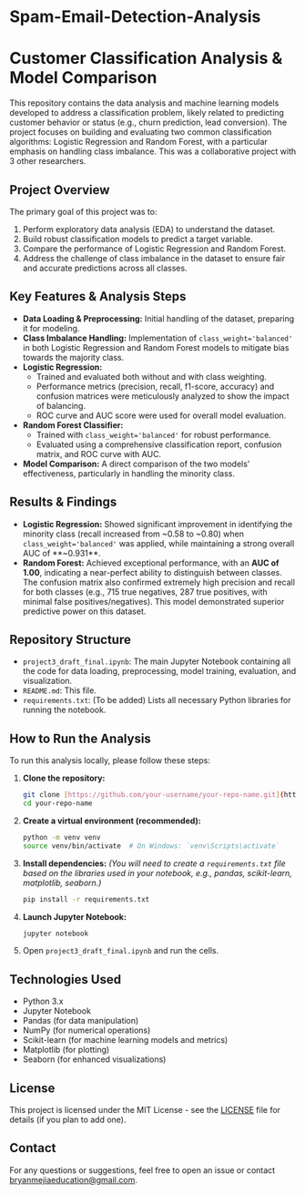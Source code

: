 # Spam-Email-Detection-Analysis

# Customer Classification Analysis & Model Comparison

This repository contains the data analysis and machine learning models developed to address a classification problem, likely related to predicting customer behavior or status (e.g., churn prediction, lead conversion). The project focuses on building and evaluating two common classification algorithms: Logistic Regression and Random Forest, with a particular emphasis on handling class imbalance. This was a collaborative project with 3 other researchers.

## Project Overview

The primary goal of this project was to:
1.  Perform exploratory data analysis (EDA) to understand the dataset.
2.  Build robust classification models to predict a target variable.
3.  Compare the performance of Logistic Regression and Random Forest.
4.  Address the challenge of class imbalance in the dataset to ensure fair and accurate predictions across all classes.

## Key Features & Analysis Steps

* **Data Loading & Preprocessing:** Initial handling of the dataset, preparing it for modeling.
* **Class Imbalance Handling:** Implementation of `class_weight='balanced'` in both Logistic Regression and Random Forest models to mitigate bias towards the majority class.
* **Logistic Regression:**
    * Trained and evaluated both without and with class weighting.
    * Performance metrics (precision, recall, f1-score, accuracy) and confusion matrices were meticulously analyzed to show the impact of balancing.
    * ROC curve and AUC score were used for overall model evaluation.
* **Random Forest Classifier:**
    * Trained with `class_weight='balanced'` for robust performance.
    * Evaluated using a comprehensive classification report, confusion matrix, and ROC curve with AUC.
* **Model Comparison:** A direct comparison of the two models' effectiveness, particularly in handling the minority class.

## Results & Findings

* **Logistic Regression:** Showed significant improvement in identifying the minority class (recall increased from ~0.58 to ~0.80) when `class_weight='balanced'` was applied, while maintaining a strong overall AUC of **~0.931**.
* **Random Forest:** Achieved exceptional performance, with an **AUC of 1.00**, indicating a near-perfect ability to distinguish between classes. The confusion matrix also confirmed extremely high precision and recall for both classes (e.g., 715 true negatives, 287 true positives, with minimal false positives/negatives). This model demonstrated superior predictive power on this dataset.

## Repository Structure

* `project3_draft_final.ipynb`: The main Jupyter Notebook containing all the code for data loading, preprocessing, model training, evaluation, and visualization.
* `README.md`: This file.
* `requirements.txt`: (To be added) Lists all necessary Python libraries for running the notebook.

## How to Run the Analysis

To run this analysis locally, please follow these steps:

1.  **Clone the repository:**
    ```bash
    git clone [https://github.com/your-username/your-repo-name.git](https://github.com/your-username/your-repo-name.git)
    cd your-repo-name
    ```
2.  **Create a virtual environment (recommended):**
    ```bash
    python -m venv venv
    source venv/bin/activate  # On Windows: `venv\Scripts\activate`
    ```
3.  **Install dependencies:**
    *(You will need to create a `requirements.txt` file based on the libraries used in your notebook, e.g., pandas, scikit-learn, matplotlib, seaborn.)*
    ```bash
    pip install -r requirements.txt
    ```
4.  **Launch Jupyter Notebook:**
    ```bash
    jupyter notebook
    ```
5.  Open `project3_draft_final.ipynb` and run the cells.

## Technologies Used

* Python 3.x
* Jupyter Notebook
* Pandas (for data manipulation)
* NumPy (for numerical operations)
* Scikit-learn (for machine learning models and metrics)
* Matplotlib (for plotting)
* Seaborn (for enhanced visualizations)

## License

This project is licensed under the MIT License - see the [LICENSE](LICENSE) file for details (if you plan to add one).

## Contact

For any questions or suggestions, feel free to open an issue or contact bryanmejiaeducation@gmail.com.
